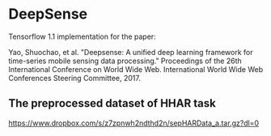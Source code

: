 # DeepSense
Tensorflow 1.1 implementation for the paper:

Yao, Shuochao, et al. "Deepsense: A unified deep learning framework for time-series mobile sensing data processing." Proceedings of the 26th International Conference on World Wide Web. International World Wide Web Conferences Steering Committee, 2017.
	
## The preprocessed dataset of HHAR task
https://www.dropbox.com/s/z7zpnwh2ndthd2n/sepHARData_a.tar.gz?dl=0
